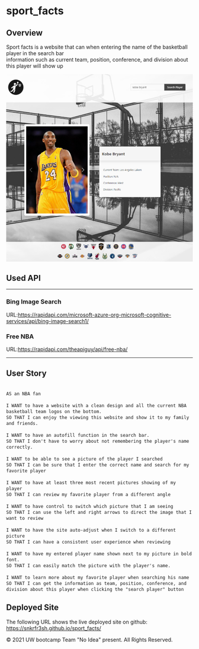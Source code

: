# sport_facts

## Overview
Sport facts is a website that can when entering the name of the basketball player in the search bar   <br/>
information such as current team, position, conference, and division about this player will show up   <br/>


![Screenshot](project1-screenshot.PNG)


## Used API
---
### Bing Image Search
URL:https://rapidapi.com/microsoft-azure-org-microsoft-cognitive-services/api/bing-image-search1/ <br/>

### Free NBA
URL:https://rapidapi.com/theapiguy/api/free-nba/ <br/>

---

## User Story

```

AS an NBA fan

I WANT to have a website with a clean design and all the current NBA basketball team logos on the bottom.
SO THAT I can enjoy the viewing this website and show it to my family and friends.

I WANT to have an autofill function in the search bar.
SO THAT I don't have to worry about not remembering the player's name correctly.
 
I WANT to be able to see a picture of the player I searched
SO THAT I can be sure that I enter the correct name and search for my favorite player

I WANT to have at least three most recent pictures showing of my player
SO THAT I can review my favorite player from a different angle

I WANT to have control to switch which picture that I am seeing
SO THAT I can use the left and right arrows to direct the image that I want to review 

I WANT to have the site auto-adjust when I switch to a different picture
SO THAT I can have a consistent user experience when reviewing 

I WANT to have my entered player name shown next to my picture in bold font.
SO THAT I can easily match the picture with the player's name.

I WANT to learn more about my favorite player when searching his name
SO THAT I can get the information as team, position, conference, and division about this player when clicking the "search player" button

```

## Deployed Site

The following URL shows the live deployed site on github:
https://snkrfr3sh.github.io/sport_facts/



© 2021 UW bootcamp Team "No Idea" present. All Rights Reserved.
